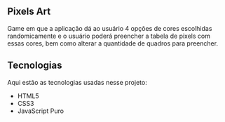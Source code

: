 ## Pixels Art
Game em que a aplicação dá ao usuário 4 opções de cores escolhidas randomicamente e o usuário poderá preencher a tabela de pixels com essas cores, bem como alterar a quantidade de quadros para preencher.

## Tecnologias 
Aqui estão as tecnologias usadas nesse projeto:

- HTML5
- CSS3
- JavaScript Puro
